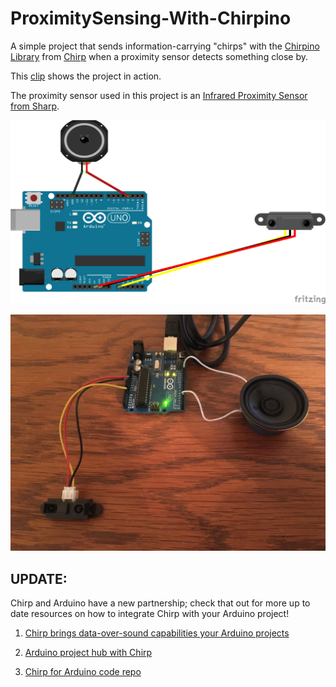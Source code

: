 # ProximitySensing-With-Chirpino

A simple project that sends information-carrying "chirps" with the [Chirpino Library](https://github.com/chirp/chirpino) from [Chirp](http://chirp.io/) when a proximity sensor detects something close by.

This [clip](https://youtu.be/DYtHKVjqazE) shows the project in action.

The proximity sensor used in this project is an [Infrared Proximity Sensor from Sharp](https://www.sparkfun.com/products/242).

![Alt Text](https://github.com/narner/ProximitySensing-With-Chirpino/raw/master/ProximityChirp-Schematic.png)

![Alt Text](https://github.com/narner/ProximitySensing-With-Chirpino/raw/master/ChirpCircuit.jpg)


## UPDATE: 
Chirp and Arduino have a new partnership; check that out for more up to date resources on how to integrate Chirp with your Arduino project!


1) [Chirp brings data-over-sound capabilities your Arduino projects](https://blog.arduino.cc/2019/08/12/chirp-brings-data-over-sound-capabilities-your-arduino-projects/)

2) [Arduino project hub with Chirp](https://create.arduino.cc/projecthub/ChirpDevs/send-data-with-sound-bf7024)

3) [Chirp for Arduino code repo](https://github.com/chirp/chirp-arduino)
